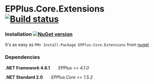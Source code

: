 # **EPPlus.Core.Extensions** [![Build status](https://ci.appveyor.com/api/projects/status/cdhoa8m20k2k71ke/branch/master?svg=true)](https://ci.appveyor.com/project/eraydin/epplus-core-extensions/branch/master)

### **Installation** [![NuGet version](https://badge.fury.io/nu/EPPlus.Core.Extensions.svg)](https://badge.fury.io/nu/EPPlus.Core.Extensions)

It's as easy as `PM> Install-Package EPPlus.Core.Extensions` from [nuget](http://nuget.org/packages/EPPlus.Core.Extensions)

### **Dependencies**

**.NET Framework 4.6.1**
      &nbsp;&nbsp;&nbsp;&nbsp;&nbsp;&nbsp;*EPPlus >= 4.1.0*

**.NET Standard 2.0**
&nbsp;&nbsp;&nbsp;&nbsp;&nbsp;&nbsp;*EPPlus.Core >= 1.5.2*
